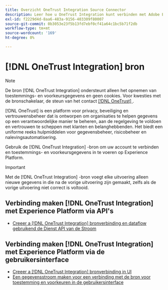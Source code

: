```yaml
---
title: Overzicht OneTrust Integration Source Connector
description: Leer hoe u OneTrust Integration kunt verbinden met Adobe Experience Platform via API's of de gebruikersinterface.
exl-id: f2229d4d-8aa6-483a-9156-403309f80007
source-git-commit: 0b3053e23f5b13fd7ebf0cf41a64c1bc5b71f2db
workflow-type: tm+mt
source-wordcount: '169'
ht-degree: 0%

---
```


# [!DNL OneTrust Integration] bron

>[!NOTE]
>
>De bron [!DNL OneTrust Integration] ondersteunt alleen het opnemen van toestemmings- en voorkeursgegevens en geen cookies. Voor kwesties met de bronschakelaar, de steun van het contact [[!DNL OneTrust]  &#x200B;](https://support.onetrust.com).

[!DNL OneTrust] is een platform voor privacy, beveiliging en vertrouwensbeheer dat is ontworpen om organisaties te helpen gegevens op een verantwoordelijke manier te beheren, aan de regelgeving te voldoen en vertrouwen te scheppen met klanten en belanghebbenden. Het biedt een uniforme reeks hulpmiddelen voor gegevensbeheer, risicobeheer en nalevingsautomatisering.

Gebruik de [!DNL OneTrust Integration] -bron om uw account te verbinden en toestemmings- en voorkeursgegevens in te voeren op Experience Platform.

>[!IMPORTANT]
>
>Met de [!DNL OneTrust Integration] -bron voegt elke uitvoering alleen nieuwe gegevens in die na de vorige uitvoering zijn gemaakt, zelfs als de vorige uitvoering niet correct is voltooid.

## Verbinding maken [!DNL OneTrust Integration] met Experience Platform via API&#39;s

- [Creeer a [!DNL OneTrust Integration]  bronverbinding en dataflow gebruikend de Dienst API van de Stroom](../../tutorials/api/create/consent-and-preferences/onetrust.md)

## Verbinding maken [!DNL OneTrust Integration] met Experience Platform via de gebruikersinterface

- [Creeer a [!DNL OneTrust Integration]  bronverbinding in UI](../../tutorials/ui/create/consent-and-preferences/onetrust.md)
- [Een gegevensstroom maken voor een verbinding met de bron voor toestemming en voorkeuren in de gebruikersinterface](../../tutorials/ui/dataflow/consent-and-preferences.md)

